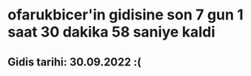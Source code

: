 # ofarukbicer'in gidisine son 7 gun 1 saat 30 dakika 58 saniye kaldi

## Gidis tarihi: 30.09.2022 :(